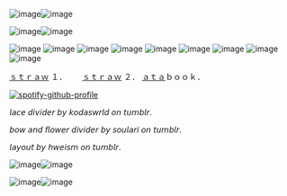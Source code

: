 
![image](https://github.com/user-attachments/assets/4a6a2162-e19c-41c4-81f3-4523c185532f)![image](https://github.com/user-attachments/assets/ae1545c0-03f1-41f7-b844-733d8f836960)


![image](https://github.com/user-attachments/assets/fb89afd2-ff55-428f-b6c8-72c8609dbdc8)![image](https://github.com/user-attachments/assets/a992174a-7bfa-4e86-922d-dbdfda457023)



![image](https://github.com/user-attachments/assets/3f664737-75e7-40a4-8148-12eb36307db0) ![image](https://github.com/user-attachments/assets/eaae672b-7f38-4719-aee1-8110ff4b0947) ![image](https://github.com/user-attachments/assets/918146a5-72d5-42b6-a057-77c725dc31d7)
![image](https://github.com/user-attachments/assets/f35d3b64-e1e2-4358-8d0f-bdb867fa9146) ![image](https://github.com/user-attachments/assets/6766c69a-a0e3-47d7-953e-d7db2b9c08ec) ![image](https://github.com/user-attachments/assets/f2092308-67e3-4f54-ba8f-8011315533cd)
![image](https://github.com/user-attachments/assets/fc5ea3d9-183c-429a-9b30-16c9c3ef5617) ![image](https://github.com/user-attachments/assets/b295203a-4431-41d9-82bb-ffe903042259) ![image](https://github.com/user-attachments/assets/ffe1652e-5224-4700-b160-91af0a113381)

















<a href="https://endsoftime.straw.page/">ｓｔｒａｗ</a> １．‎ ‎ ‎ ‎ ‎ ‎ ‎  <a href="https://weepingonyourfrontdoor.straw.page/">ｓｔｒａｗ</a> ２．‎ ‎ ‎‎ ‎ ‎  ‎  <a href="https://driftingpaths.atabook.org/">ａｔａ</a>ｂｏｏｋ．


[![spotify-github-profile](https://spotify-github-profile.kittinanx.com/api/view?uid=31z3dil436qyyex57up4twuisfye&cover_image=true&theme=novatorem&show_offline=true&background_color=121212&interchange=false&bar_color=53b14f&bar_color_cover=false)](https://spotify-github-profile.kittinanx.com/api/view?uid=31z3dil436qyyex57up4twuisfye&redirect=true)

𝘭𝘢𝘤𝘦 𝘥𝘪𝘷𝘪𝘥𝘦𝘳 𝘣𝘺 𝘬𝘰𝘥𝘢𝘴𝘸𝘳𝘭𝘥 𝘰𝘯 𝘵𝘶𝘮𝘣𝘭𝘳.

𝘣𝘰𝘸 𝘢𝘯𝘥 𝘧𝘭𝘰𝘸𝘦𝘳 𝘥𝘪𝘷𝘪𝘥𝘦𝘳 𝘣𝘺 𝘴𝘰𝘶𝘭𝘢𝘳𝘪 𝘰𝘯 𝘵𝘶𝘮𝘣𝘭𝘳.

𝘭𝘢𝘺𝘰𝘶𝘵 𝘣𝘺 𝘩𝘸𝘦𝘪𝘴𝘮 𝘰𝘯 𝘵𝘶𝘮𝘣𝘭𝘳.

![image](https://github.com/user-attachments/assets/fb89afd2-ff55-428f-b6c8-72c8609dbdc8)![image](https://github.com/user-attachments/assets/a992174a-7bfa-4e86-922d-dbdfda457023)


![image](https://github.com/user-attachments/assets/4a6a2162-e19c-41c4-81f3-4523c185532f)![image](https://github.com/user-attachments/assets/ae1545c0-03f1-41f7-b844-733d8f836960)
